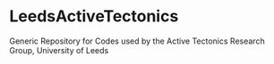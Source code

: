 # LeedsActiveTectonics
Generic Repository for Codes used by the Active Tectonics Research Group, University of Leeds
